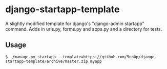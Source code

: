 # django-startapp-template

A slightly modified template for django's "django-admin startapp" command. Adds in urls.py, forms.py and apps.py and a directory for tests.

## Usage
```
$ ./manage.py startapp --template=https://github.com/5no0p/django-startapp-template/archive/master.zip myapp
```

